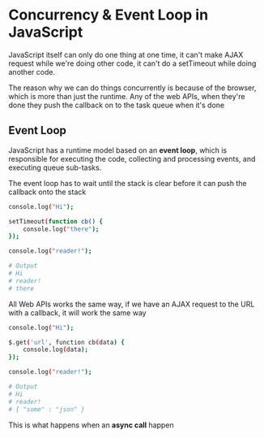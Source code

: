 # Concurrency & Event Loop in JavaScript
JavaScript itself can only do one thing at one time, it can't make AJAX request while we're doing other code, it can't do a setTimeout while doing another code.

The reason why we can do things concurrently is because of the browser, which is more than just the runtime.
Any of the web APIs, when they're done they push the callback on to the task queue when it's done

## Event Loop
JavaScript has a runtime model based on an **event loop**, which is responsible for executing the code, collecting and processing events, and executing queue sub-tasks.

The event loop has to wait until the stack is clear before it can push the callback onto the stack
```sh
console.log("Hi");

setTimeout(function cb() {
    console.log("there");
});

console.log("reader!");

# Output
# Hi
# reader!
# there
```
All Web APIs works the same way, if we have an AJAX request to the URL with a callback, it will work the same way
```sh
console.log("Hi");

$.get('url', function cb(data) {
    console.log(data);
});

console.log("reader!");

# Output
# Hi
# reader!
# { "some" : "json" }
```
This is what happens when an **async call** happen


##  